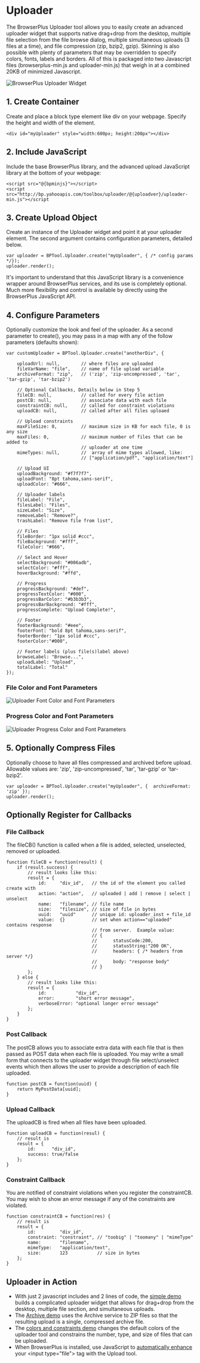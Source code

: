 # Uploader

The BrowserPlus Uploader tool allows you to easily create an advanced uploader widget that supports native drag+drop from the
desktop, multiple file selection from the file browse dialog, multiple simultaneous uploads (3 files at a time), and file compression
(zip, bzip2, gzip). Skinning is also possible with plenty of parameters that may be overridden to specify colors, fonts, labels and
borders. All of this is packaged into two Javascript files (browserplus-min.js and uploader-min.js) that weigh in at a combined 20KB
of minimized Javascript.

![BrowserPlus Uploader Widget](/i/w/uploader.jpg)

## 1. Create Container

Create and place a block type element like div on your webpage. Specify the height and width of the element.

    <div id="myUploader" style="width:600px; height:200px"></div>  

## 2. Include JavaScript

Include the base BrowserPlus library, and the advanced upload JavaScript library at the bottom of your webpage:

    <script src="@{bpminjs}"></script>  
    <script src="http://bp.yahooapis.com/toolbox/uploader/@{uploadver}/uploader-min.js"></script

## 3. Create Upload Object

Create an instance of the Uploader widget and point it at your uploader element. The second argument contains
configuration parameters, detailed below.

    var uploader = BPTool.Uploader.create("myUploader", { /* config params */});  
    uploader.render();  

It's important to understand that this JavaScript library is a convenience wrapper around BrowserPlus services, and
its use is completely optional. Much more flexibility and control is available by directly using the BrowserPlus
JavaScript API.

## 4. Configure Parameters

Optionally customize the look and feel of the uploader. As a second parameter to create(), you may pass in a map
with any of the follow parameters (defaults shown):

~~~~
var customUploader = BPTool.Uploader.create("anotherDiv", {  
  
    uploadUrl: null,        // where files are uploaded  
    fileVarName: "file",    // name of file upload variable  
    archiveFormat: "zip",   // ('zip', 'zip-uncompressed', 'tar', 'tar-gzip', 'tar-bzip2')
  
    // Optional Callbacks, Details below in Step 5  
    fileCB: null,           // called for every file action  
    postCB: null,           // associate data with each file  
    constraintCB: null,     // called for constraint violations  
    uploadCB: null,         // called after all files uploaed  
  
    // Upload constraints  
    maxFileSize: 0,         // maximum size in KB for each file, 0 is any size  
    maxFiles: 0,            // maximum number of files that can be added to  
                            // uploader at one time  
    mimeTypes: null,        //  array of mime types allowed, like:  
                            // ["application/pdf", "application/text"]  
  
    // Upload UI  
    uploadBackground: "#f7f7f7",  
    uploadFont: "8pt tahoma,sans-serif",  
    uploadColor: "#666",  
      
    // Uploader labels  
    fileLabel: "File",  
    filesLabel: "Files",  
    sizeLabel: "Size",  
    removeLabel: "Remove?",  
    trashLabel: "Remove file from list",  
  
    // Files  
    fileBorder: "1px solid #ccc",  
    fileBackground: "#fff",  
    fileColor: "#666",  
  
    // Select and Hover  
    selectBackground: "#006adb",  
    selectColor: "#fff",  
    hoverBackground: "#ffd",  
  
    // Progress  
    progressBackground: "#def",  
    progressTextColor: "#000",  
    progressBarColor: "#b3b3b3",  
    progressBarBackground: "#fff",  
    progressComplete: "Upload Complete!",  
  
    // Footer  
    footerBackground: "#eee",  
    footerFont: "bold 8pt tahoma,sans-serif",  
    footerBorder: "1px solid #ccc",  
    footerColor:"#000",  
  
    // Footer labels (plus file(s)label above)  
    browseLabel: "Browse...",  
    uploadLabel: "Upload",  
    totalLabel: "Total"  
});  
~~~~

### File Color and Font Parameters

![Uploader Font Color and Font Parameters](/i/w/uploader-params.jpg)

### Progress Color and Font Parameters

![Uploader Progress Color and Font Parameters](/i/w/uploader-progress.jpg)

## 5. Optionally Compress Files

Optionally choose to have all files compressed and archived before upload. Allowable values
are: 'zip', 'zip-uncompressed', 'tar', 'tar-gzip' or 'tar-bzip2'.

    var uploader = BPTool.Uploader.create("myUploader", {  archiveFormat: 'zip' });  
    uploader.render();  

## Optionally Register for Callbacks

### File Callback

The fileCB() function is called when a file is added, selected, unselected, removed or uploaded.

~~~~
function fileCB = function(result) {  
    if (result.success) {  
        // result looks like this:  
        result = {  
            id:     "div_id",   // the id of the element you called create with  
            action: "action",   // uploaded | add | remove | select | unselect  
            name:   "filename", // file name  
            size:   "filesize", // size of file in bytes  
            uuid:   "uuid"      // unique id: uploader_inst + file_id  
            value:  {}          // set when action=="uploaded" contains response  
                                // from server.  Example value:   
                                // {  
                                //      statusCode:200,  
                                //      statusString:"200 OK",  
                                //      headers: { /* headers from server */}  
                                //      body: "response body"   
                                // }  
        };  
    } else {  
        // result looks like this:  
        result = {  
            id:           "div_id",  
            error:        "short error message",  
            verboseError: "optional longer error message"  
        };  
    }  
}  
~~~~

### Post Callback

The postCB allows you to associate extra data with each file that is then passed as POST data when each file is
uploaded. You may write a small form that connects to the uploader widget through file select/unselect events
which then allows the user to provide a description of each file uploaded.

    function postCB = function(uuid) {  
        return MyPostData[uuid];  
    } 


### Upload Callback

The uploadCB is fired when all files have been uploaded.

~~~~
function uploadCB = function(resul) {  
    // result is  
    result = {  
        id:      "div_id",  
        success: true/false  
    };  
}  
~~~~

### Constraint Callback

You are notified of constraint violations when you register the constraintCB. You may wish to show an error
message if any of the constraints are violated.

~~~~
function constraintCB = function(res) {  
    // result is  
    result = {  
        id:         "div_id",  
        constraint: "constraint", // "toobig" | "toomany" | "mimeType"  
        name:       "filename",  
        mimeType:   "application/text",  
        size:       123           // size in bytes  
    };  
}
~~~~

## Uploader in Action

* With just 2 javascript includes and 2 lines of code, the [simple demo](/widgets/uploader/standalone) builds a
  complicated uploader widget that allows for drag+drop from the desktop, multiple file section, and simultaneous
  uploads.
* The [Archive demo](/widgets/uploader/zipper) uses the Archive service to ZIP files so that the resulting upload is a
  single, compressed archive file.
* The [colors and constraints demo](/widgets/uploader/colors) changes the default colors of the uploader tool and
  constrains the number, type, and size of files that can be uploaded.
* When BrowserPlus is installed, use JavaScript to [automatically enhance](/widgets/uploader/progressive) your
  &lt;input type="file"&gt; tag with the Upload tool.